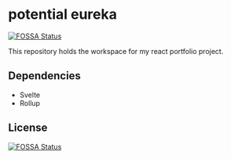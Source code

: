 # potential eureka
[![FOSSA Status](https://app.fossa.io/api/projects/git%2Bgithub.com%2Fdamishra%2Fpotential-eureka.svg?type=shield)](https://app.fossa.io/projects/git%2Bgithub.com%2Fdamishra%2Fpotential-eureka?ref=badge_shield)


This repository holds the workspace for my react portfolio project.

## Dependencies

- Svelte
- Rollup


## License
[![FOSSA Status](https://app.fossa.io/api/projects/git%2Bgithub.com%2Fdamishra%2Fpotential-eureka.svg?type=large)](https://app.fossa.io/projects/git%2Bgithub.com%2Fdamishra%2Fpotential-eureka?ref=badge_large)
